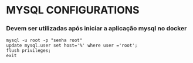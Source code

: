# MYSQL CONFIGURATIONS

### Devem ser utilizadas após iniciar a aplicação mysql no docker

    mysql -u root -p "senha root"
    update mysql.user set host='%' where user ='root';
    flush privileges;
    exit
